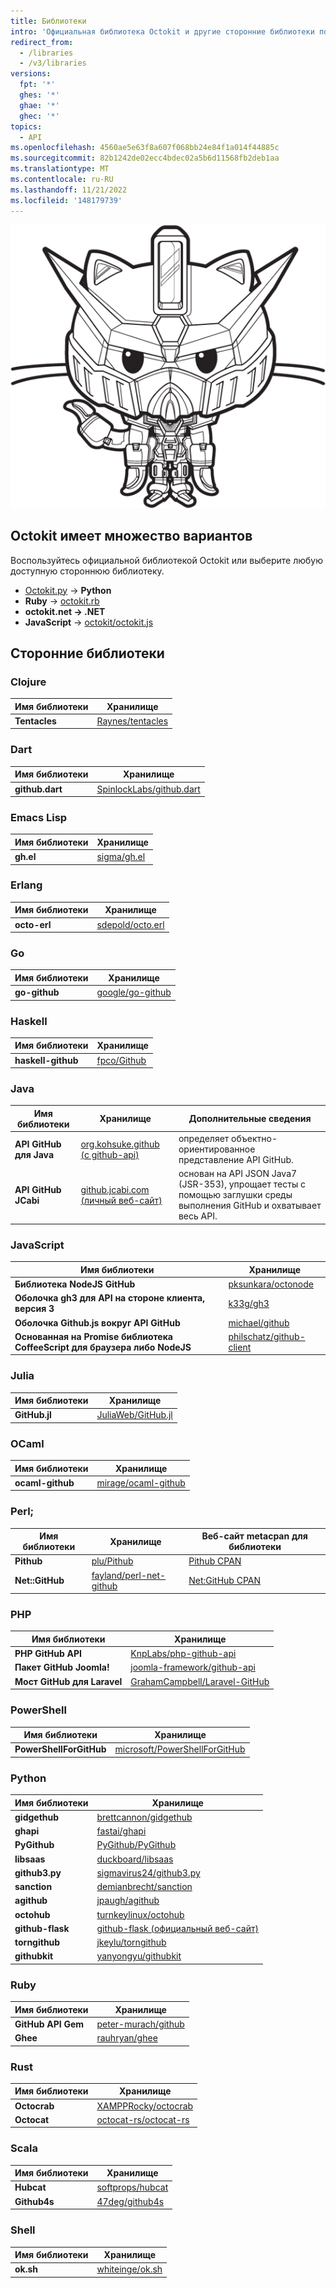 ```yaml
---
title: Библиотеки
intro: 'Официальная библиотека Octokit и другие сторонние библиотеки позволяют расширять возможности и упрощать использование API {% ifversion fpt or ghec %}{% data variables.product.prodname_dotcom %}{% else %}{% data variables.product.product_name %}{% endif %}.'
redirect_from:
  - /libraries
  - /v3/libraries
versions:
  fpt: '*'
  ghes: '*'
  ghae: '*'
  ghec: '*'
topics:
  - API
ms.openlocfilehash: 4560ae5e63f8a607f068bb24e84f1a014f44885c
ms.sourcegitcommit: 82b1242de02ecc4bdec02a5b6d11568fb2deb1aa
ms.translationtype: MT
ms.contentlocale: ru-RU
ms.lasthandoff: 11/21/2022
ms.locfileid: '148179739'
---
```

![The Gundamcat](/assets/images/gundamcat.png)

## Octokit имеет множество вариантов

Воспользуйтесь официальной библиотекой Octokit или выберите любую доступную стороннюю библиотеку.

- [Octokit.py](https://github.com/khornberg/octokit.py) → **Python**
- **Ruby** → [octokit.rb](https://github.com/octokit/octokit.rb)
- **octokit.net → .NET** [](https://github.com/octokit/octokit.net)
- **JavaScript** → [octokit/octokit.js](https://github.com/octokit/octokit.js)

## Сторонние библиотеки

### Clojure

| Имя библиотеки | Хранилище |
|---|---|
|**Tentacles**| [Raynes/tentacles](https://github.com/clj-commons/tentacles)|

### Dart

| Имя библиотеки | Хранилище |
|---|---|
|**github.dart** | [SpinlockLabs/github.dart](https://github.com/SpinlockLabs/github.dart)|

### Emacs Lisp

| Имя библиотеки | Хранилище |
|---|---|
|**gh.el**    | [sigma/gh.el](https://github.com/sigma/gh.el)|

### Erlang

| Имя библиотеки | Хранилище |
|---|---|
|**octo-erl** | [sdepold/octo.erl](https://github.com/sdepold/octo.erl)|

### Go

| Имя библиотеки | Хранилище |
|---|---|
|**go-github**| [google/go-github](https://github.com/google/go-github)|

### Haskell

| Имя библиотеки | Хранилище |
|---|---|
|**haskell-github** | [fpco/Github](https://github.com/fpco/GitHub)|

### Java

| Имя библиотеки | Хранилище | Дополнительные сведения |
|---|---|---|
|**API GitHub для Java**| [org.kohsuke.github (с github-api)](http://github-api.kohsuke.org/)|определяет объектно-ориентированное представление API GitHub.|
|**API GitHub JCabi**|[github.jcabi.com (личный веб-сайт)](http://github.jcabi.com)|основан на API JSON Java7 (JSR-353), упрощает тесты с помощью заглушки среды выполнения GitHub и охватывает весь API.|

### JavaScript

| Имя библиотеки | Хранилище |
|---|---|
|**Библиотека NodeJS GitHub**| [pksunkara/octonode](https://github.com/pksunkara/octonode)|
|**Оболочка gh3 для API на стороне клиента, версия 3**| [k33g/gh3](https://github.com/k33g/gh3)|
|**Оболочка Github.js вокруг API GitHub**|[michael/github](https://github.com/michael/github)|
|**Основанная на Promise библиотека CoffeeScript для браузера либо NodeJS**|[philschatz/github-client](https://github.com/philschatz/github-client)|

### Julia

| Имя библиотеки | Хранилище |
|---|---|
|**GitHub.jl**|[JuliaWeb/GitHub.jl](https://github.com/JuliaWeb/GitHub.jl)|

### OCaml

| Имя библиотеки | Хранилище |
|---|---|
|**ocaml-github**|[mirage/ocaml-github](https://github.com/mirage/ocaml-github)|

### Perl;

| Имя библиотеки | Хранилище | Веб-сайт metacpan для библиотеки |
|---|---|---|
|**Pithub**|[plu/Pithub](https://github.com/plu/Pithub)|[Pithub CPAN](http://metacpan.org/module/Pithub)|
|**Net::GitHub**|[fayland/perl-net-github](https://github.com/fayland/perl-net-github)|[Net:GitHub CPAN](https://metacpan.org/pod/Net::GitHub)|

### PHP

| Имя библиотеки | Хранилище |
|---|---|
|**PHP GitHub API**|[KnpLabs/php-github-api](https://github.com/KnpLabs/php-github-api)|
|**Пакет GitHub Joomla!**|[joomla-framework/github-api](https://github.com/joomla-framework/github-api)|
|**Мост GitHub для Laravel**|[GrahamCampbell/Laravel-GitHub](https://github.com/GrahamCampbell/Laravel-GitHub)|

### PowerShell

| Имя библиотеки | Хранилище |
|---|---|
|**PowerShellForGitHub**|[microsoft/PowerShellForGitHub](https://github.com/microsoft/PowerShellForGitHub)|

### Python

| Имя библиотеки | Хранилище |
|---|---|
|**gidgethub**|[brettcannon/gidgethub](https://github.com/brettcannon/gidgethub)|
|**ghapi**|[fastai/ghapi](https://github.com/fastai/ghapi)|
|**PyGithub**|[PyGithub/PyGithub](https://github.com/PyGithub/PyGithub)|
|**libsaas**|[duckboard/libsaas](https://github.com/ducksboard/libsaas)|
|**github3.py**|[sigmavirus24/github3.py](https://github.com/sigmavirus24/github3.py)|
|**sanction**|[demianbrecht/sanction](https://github.com/demianbrecht/sanction)|
|**agithub**|[jpaugh/agithub](https://github.com/jpaugh/agithub)|
|**octohub**|[turnkeylinux/octohub](https://github.com/turnkeylinux/octohub)|
|**github-flask**|[github-flask (официальный веб-сайт)](http://github-flask.readthedocs.org)|
|**torngithub**|[jkeylu/torngithub](https://github.com/jkeylu/torngithub)|
|**githubkit**|[yanyongyu/githubkit](https://github.com/yanyongyu/githubkit)|

### Ruby

| Имя библиотеки | Хранилище |
|---|---|
|**GitHub API Gem**|[peter-murach/github](https://github.com/peter-murach/github)|
|**Ghee**|[rauhryan/ghee](https://github.com/rauhryan/ghee)|

### Rust

| Имя библиотеки | Хранилище |
|---|---|
|**Octocrab**|[XAMPPRocky/octocrab](https://github.com/XAMPPRocky/octocrab)|
|**Octocat**|[octocat-rs/octocat-rs](https://github.com/octocat-rs/octocat-rs)|

### Scala

| Имя библиотеки | Хранилище |
|---|---|
|**Hubcat**|[softprops/hubcat](https://github.com/softprops/hubcat)|
|**Github4s**|[47deg/github4s](https://github.com/47deg/github4s)|

### Shell

| Имя библиотеки | Хранилище |
|---|---|
|**ok.sh**|[whiteinge/ok.sh](https://github.com/whiteinge/ok.sh)|
